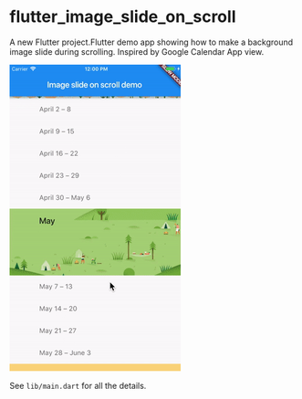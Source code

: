 # flutter_image_slide_on_scroll

A new Flutter project.Flutter demo app showing how to make a background image slide during scrolling. Inspired by Google Calendar App view.

![flutter_image_slide_on_scroll.gif](flutter_image_slide_on_scroll.gif)

See `lib/main.dart` for all the details.

